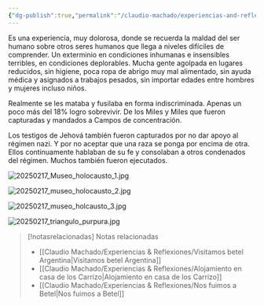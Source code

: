 ```yaml
---
{"dg-publish":true,"permalink":"/claudio-machado/experiencias-and-reflexiones/visita-al-museo-del-holocausto/","title":"Visita al museo del holocausto","tags":["holocausto","museo"]}
---
```


Es una experiencia, muy dolorosa, donde se recuerda la maldad del ser humano sobre otros seres humanos que llega a niveles difíciles de comprender. Un exterminio en condiciones inhumanas e insensibles terribles, en condiciones deplorables.
Mucha gente agolpada en lugares reducidos, sin higiene, poca ropa de abrigo muy mal alimentado, sin ayuda médica y asignados a trabajos pesados, sin importar edades entre hombres y mujeres incluso niños.

Realmente se les mataba y fusilaba en forma indiscriminada.
Apenas un poco más del 18% logro sobrevivir. De los Miles y Miles que fueron capturadas y mandados a Campos de concentración.

Los testigos de Jehová también fueron capturados por no dar apoyo al régimen nazi. Y por no aceptar que una raza se ponga por encima de otra.
Ellos continuamente hablaban de su fe y consolaban a otros condenados del régimen. Muchos también fueron ejecutados.

![20250217_Museo_holocausto_1.jpg](/img/user/07%20-%20Personal/Im%C3%A1genes/20250217_Museo_holocausto_1.jpg)

![20250217_museo_holocausto_2.jpg](/img/user/07%20-%20Personal/Im%C3%A1genes/20250217_museo_holocausto_2.jpg)

![20250217_museo_holcausto_3.jpg](/img/user/07%20-%20Personal/Im%C3%A1genes/20250217_museo_holcausto_3.jpg)

![20250217_triangulo_purpura.jpg](/img/user/07%20-%20Personal/Im%C3%A1genes/20250217_triangulo_purpura.jpg)

> [!notasrelacionadas] Notas relacionadas
> - [[Claudio Machado/Experiencias & Reflexiones/Visitamos betel Argentina\|Visitamos betel Argentina]]
> - [[Claudio Machado/Experiencias & Reflexiones/Alojamiento en casa de los Carrizo\|Alojamiento en casa de los Carrizo]]
> - [[Claudio Machado/Experiencias & Reflexiones/Nos fuimos a Betel\|Nos fuimos a Betel]]

